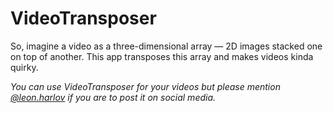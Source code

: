 # VideoTransposer
So, imagine a video as a three-dimensional array — 2D images stacked one on top of another. This app transposes this array and makes videos kinda quirky.

<i>You can use VideoTransposer for your videos but please mention [@leon.harlov](https://instagram.com/leon.harlov) if you are to post it on social media.
